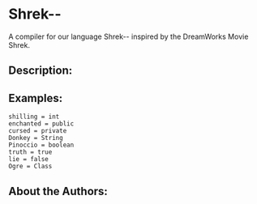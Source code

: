 # Shrek--
A compiler for our language Shrek-- inspired by the DreamWorks Movie Shrek.


## Description:


## Examples:

    shilling = int
    enchanted = public
    cursed = private
    Donkey = String
    Pinoccio = boolean
    truth = true
    lie = false
    Ogre = Class

## About the Authors:

